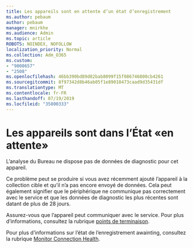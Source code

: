 ```yaml
---
title: Les appareils sont en attente d’un état d’enregistrement
ms.author: pebaum
author: pebaum
manager: mnirkhe
ms.audience: Admin
ms.topic: article
ROBOTS: NOINDEX, NOFOLLOW
localization_priority: Normal
ms.collection: Adm_O365
ms.custom:
- "9000657"
- "2508"
ms.openlocfilehash: 46bb390bd89d82bab8099f15f086746800cb4261
ms.sourcegitcommit: 8f97342d8b46ab05f1e89018473caad9d35431df
ms.translationtype: MT
ms.contentlocale: fr-FR
ms.lasthandoff: 07/19/2019
ms.locfileid: "35800333"
---
```

# <a name="devices-are-in-awaiting-enrollment-state"></a>Les appareils sont dans l’État «en attente»

L’analyse du Bureau ne dispose pas de données de diagnostic pour cet appareil. 

Ce problème peut se produire si vous avez récemment ajouté l’appareil à la collection cible et qu’il n’a pas encore envoyé de données. Cela peut également signifier que le périphérique ne communique pas correctement avec le service et que les données de diagnostic les plus récentes sont datant de plus de 28 jours.

Assurez-vous que l’appareil peut communiquer avec le service. Pour plus d’informations, consultez la rubrique [points de terminaison](https://docs.microsoft.com/sccm/desktop-analytics/enable-data-sharing#endpoints).

Pour plus d’informations sur l’état de l’enregistrement awainting, consultez la rubrique [Monitor Connection Health](https://docs.microsoft.com/sccm/desktop-analytics/monitor-connection-health#awaiting-enrollment).